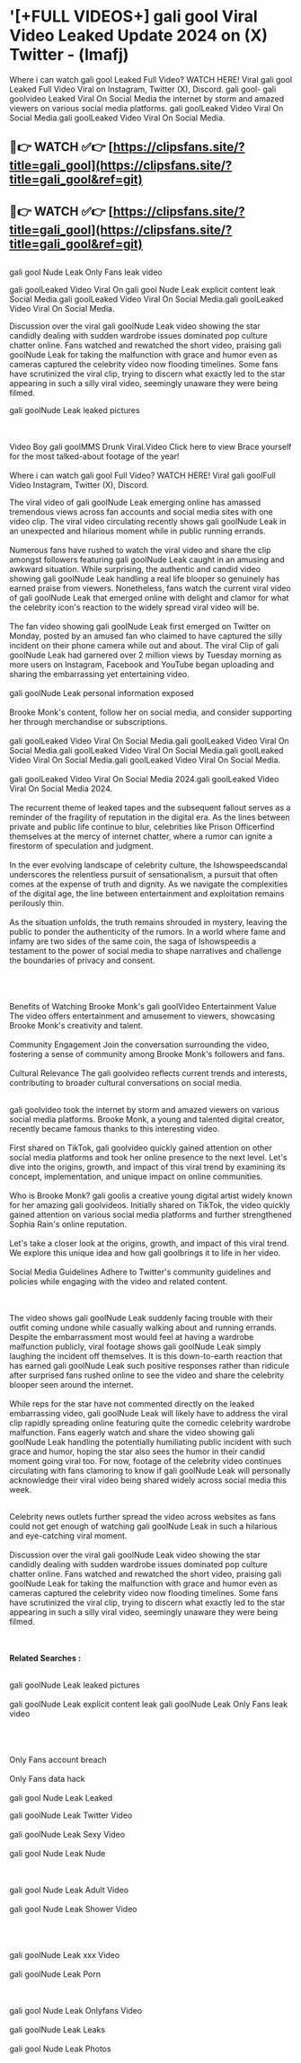 #  '[+FULL VIDEOS+] gali gool Viral Video Leaked Update 2024 on (X) Twitter - (lmafj)

Where i can watch gali gool Leaked Full Video? WATCH HERE! Viral gali gool Leaked Full Video Viral on Instagram, Twitter (X), Discord.
gali gool- gali goolvideo Leaked Viral On Social Media the internet by storm and amazed viewers on various social media platforms.
gali goolLeaked Video Viral On Social Media.gali goolLeaked Video Viral On Social Media.




## 🔴👉 WATCH ✅👉 [https://clipsfans.site/?title=gali_gool](https://clipsfans.site/?title=gali_gool&ref=git)


## 🔴👉 WATCH ✅👉 [https://clipsfans.site/?title=gali_gool](https://clipsfans.site/?title=gali_gool&ref=git)
##


gali gool Nude Leak Only Fans leak video 


gali goolLeaked Video Viral On  gali gool Nude Leak explicit content leak Social Media.gali goolLeaked Video Viral On Social Media.gali goolLeaked Video Viral On Social Media.



Discussion over the viral gali goolNude Leak video showing the star candidly dealing with sudden wardrobe issues dominated pop culture chatter online. Fans watched and rewatched the short video, praising gali goolNude Leak for taking the malfunction with grace and humor even as cameras captured the celebrity video now flooding timelines. Some fans have scrutinized the viral clip, trying to discern what exactly led to the star appearing in such a silly viral video, seemingly unaware they were being filmed.


gali goolNude Leak leaked pictures


  <br>

  <br>
Video Boy gali goolMMS Drunk Viral.Video Click here to view Brace yourself for the most talked-about footage of the year!
<br><br>
Where i can watch gali gool Full Video? WATCH HERE! Viral gali goolFull Video Instagram, Twitter (X), Discord.

The viral video of gali goolNude Leak emerging online has amassed tremendous views across fan accounts and social media sites with one video clip. The viral video circulating recently shows gali goolNude Leak in an unexpected and hilarious moment while in public running errands.
<br><br>
Numerous fans have rushed to watch the viral video and share the clip amongst followers featuring gali goolNude Leak caught in an amusing and awkward situation. While surprising, the authentic and candid video showing gali goolNude Leak handling a real life blooper so genuinely has earned praise from viewers. Nonetheless, fans watch the current viral video of gali goolNude Leak that emerged online with delight and clamor for what the celebrity icon's reaction to the widely spread viral video will be.
<br><br>
The fan video showing gali goolNude Leak first emerged on Twitter on Monday, posted by an amused fan who claimed to have captured the silly incident on their phone camera while out and about. The viral Clip of gali goolNude Leak had garnered over 2 million views by Tuesday morning as more users on Instagram, Facebook and YouTube began uploading and sharing the embarrassing yet entertaining video.
<br><br>
gali goolNude Leak personal information exposed
<br><br>
Brooke Monk's content, follow her on social media, and consider supporting her through merchandise or subscriptions.
<br><br>
gali goolLeaked Video Viral On Social Media.gali goolLeaked Video Viral On Social Media.gali goolLeaked Video Viral On Social Media.gali goolLeaked Video Viral On Social Media.gali goolLeaked Video Viral On Social Media.
<br><br>
gali goolLeaked Video Viral On Social Media 2024.gali goolLeaked Video Viral On Social Media 2024.
<br><br>
The recurrent theme of leaked tapes and the subsequent fallout serves as a reminder of the fragility of reputation in the digital era. As the lines between private and public life continue to blur, celebrities like Prison Officerfind themselves at the mercy of internet chatter, where a rumor can ignite a firestorm of speculation and judgment.
<br><br>
In the ever evolving landscape of celebrity culture, the Ishowspeedscandal underscores the relentless pursuit of sensationalism, a pursuit that often comes at the expense of truth and dignity. As we navigate the complexities of the digital age, the line between entertainment and exploitation remains perilously thin.
<br><br>
As the situation unfolds, the truth remains shrouded in mystery, leaving the public to ponder the authenticity of the rumors. In a world where fame and infamy are two sides of the same coin, the saga of Ishowspeedis a testament to the power of social media to shape narratives and challenge the boundaries of privacy and consent.
<br><br>

<br><br>
Benefits of Watching Brooke Monk's gali goolVideo Entertainment Value The video offers entertainment and amusement to viewers, showcasing Brooke Monk's creativity and talent.
<br><br>
Community Engagement Join the conversation surrounding the video, fostering a sense of community among Brooke Monk's followers and fans.
<br><br>
Cultural Relevance The gali goolvideo reflects current trends and interests, contributing to broader cultural conversations on social media.
<br><br>


gali goolvideo took the internet by storm and amazed viewers on various social media platforms. Brooke Monk, a young and talented digital creator, recently became famous thanks to this interesting video.
<br><br>
First shared on TikTok, gali goolvideo quickly gained attention on other social media platforms and took her online presence to the next level. Let's dive into the origins, growth, and impact of this viral trend by examining its concept, implementation, and unique impact on online communities.
<br><br>
Who is Brooke Monk? gali goolis a creative young digital artist widely known for her amazing gali goolvideos. Initially shared on TikTok, the video quickly gained attention on various social media platforms and further strengthened Sophia Rain's online reputation.
<br><br>
Let's take a closer look at the origins, growth, and impact of this viral trend. We explore this unique idea and how gali goolbrings it to life in her video.
<br><br>
Social Media Guidelines Adhere to Twitter's community guidelines and policies while engaging with the video and related content.


<br><br>
The video shows gali goolNude Leak suddenly facing trouble with their outfit coming undone while casually walking about and running errands. Despite the embarrassment most would feel at having a wardrobe malfunction publicly, viral footage shows gali goolNude Leak simply laughing the incident off themselves. It is this down-to-earth reaction that has earned gali goolNude Leak such positive responses rather than ridicule after surprised fans rushed online to see the video and share the celebrity blooper seen around the internet.
<br><br>
While reps for the star have not commented directly on the leaked embarrassing video, gali goolNude Leak will likely have to address the viral clip rapidly spreading online featuring quite the comedic celebrity wardrobe malfunction. Fans eagerly watch and share the video showing gali goolNude Leak handling the potentially humiliating public incident with such grace and humor, hoping the star also sees the humor in their candid moment going viral too. For now, footage of the celebrity video continues circulating with fans clamoring to know if gali goolNude Leak will personally acknowledge their viral video being shared widely across social media this week.
<br><br>

Celebrity news outlets further spread the video across websites as fans could not get enough of watching gali goolNude Leak in such a hilarious and eye-catching viral moment.
<br><br>
Discussion over the viral gali goolNude Leak video showing the star candidly dealing with sudden wardrobe issues dominated pop culture chatter online. Fans watched and rewatched the short video, praising gali goolNude Leak for taking the malfunction with grace and humor even as cameras captured the celebrity video now flooding timelines. Some fans have scrutinized the viral clip, trying to discern what exactly led to the star appearing in such a silly viral video, seemingly unaware they were being filmed.


<br><br>
<strong>Related Searches :</strong>
<br><br>

gali goolNude Leak leaked pictures
<br><br>
gali goolNude Leak explicit content leak
gali goolNude Leak Only Fans leak video
<br><br>

<br><br>
Only Fans account breach
<br><br>
Only Fans data hack
<br><br>
gali gool Nude Leak Leaked

gali goolNude Leak Twitter Video
<br><br>
gali goolNude Leak Sexy Video
<br><br>
gali gool Nude Leak Nude

<br><br>
gali gool Nude Leak Adult Video
<br><br>
gali gool Nude Leak Shower Video
<br><br>

<br><br>
gali goolNude Leak xxx Video
<br><br>
gali goolNude Leak Porn

<br><br>
gali gool Nude Leak Onlyfans Video
<br><br>
gali goolNude Leak Leaks
<br><br>
gali gool Nude Leak Photos